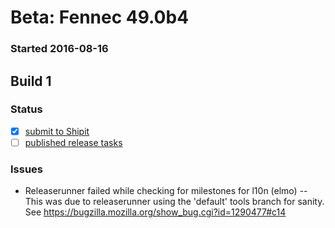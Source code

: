 # Beta: Fennec 49.0b4

### Started 2016-08-16

## Build 1

### Status
- [x] [submit to Shipit](https://wiki.mozilla.org/Release:Release_Automation_on_Mercurial:Starting_a_Release#Submit_to_Ship_It)
- [ ] [published release tasks](https://wiki.mozilla.org/Release:Release_Automation_on_Mercurial:Updates_through_Shipping#Post-release_tasks)

### Issues
- Releaserunner failed while checking for milestones for l10n (elmo) -- This was due to releaserunner using the 'default' tools branch for sanity. See https://bugzilla.mozilla.org/show_bug.cgi?id=1290477#c14


